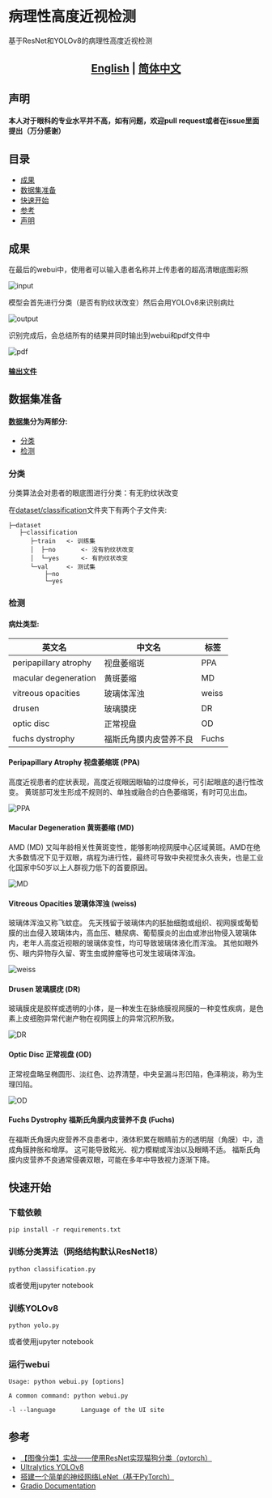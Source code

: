# 病理性高度近视检测
基于ResNet和YOLOv8的病理性高度近视检测

## <div align="center"><b><a href="README.md">English</a> | <a href="README_ZH.md">简体中文</a></b></div>

## 声明
#### 本人对于眼科的专业水平并不高，如有问题，欢迎pull request或者在issue里面提出（万分感谢）  

## 目录
- [成果](#成果)  
- [数据集准备](#数据集准备)  
- [快速开始](#快速开始)  
- [参考](#参考)
- [声明](#声明)

## 成果
在最后的webui中，使用者可以输入患者名称并上传患者的超高清眼底图彩照  
  
![input](images/webui_input.png)  
  
模型会首先进行分类（是否有豹纹状改变）然后会用YOLOv8来识别病灶  
  
![output](images/webui_result.png)  
  
识别完成后，会总结所有的结果并同时输出到webui和pdf文件中  
  
![pdf](images/pdf_output.png)  
#### [输出文件](output/Jane_Doe_report.pdf)

## 数据集准备
#### [数据集](dataset)分为两部分:  
- [分类](#分类)  
- [检测](#检测)  

### 分类
分类算法会对患者的眼底图进行分类：有无豹纹状改变  

在[dataset/classification](dataset/classification)文件夹下有两个子文件夹:  
```
├─dataset
   ├─classification
      ├─train   <- 训练集
      │  ├─no       <- 没有豹纹状改变
      │  └─yes      <- 有豹纹状改变
      └─val     <- 测试集
          ├─no
          └─yes
```

### 检测
#### 病灶类型:  
|英文名|中文名|标签|
|---|---|---|
|peripapillary atrophy|视盘萎缩斑|PPA|
|macular degeneration|黄斑萎缩|MD|
|vitreous opacities|玻璃体浑浊|weiss|
|drusen|玻璃膜疣|DR|
|optic disc|正常视盘|OD|
|fuchs dystrophy|福斯氏角膜内皮营养不良|Fuchs|  
  
#### Peripapillary Atrophy 视盘萎缩斑 (PPA)
高度近视患者的症状表现，高度近视眼因眼轴的过度伸长，可引起眼底的退行性改变。 黄斑部可发生形成不规则的、单独或融合的白色萎缩斑，有时可见出血。  
  
![PPA](images/PPA_example.png)  

#### Macular Degeneration 黄斑萎缩 (MD)  
AMD (MD) 又叫年龄相关性黄斑变性，能够影响视网膜中心区域黄斑。AMD在绝大多数情况下见于双眼，病程为进行性，最终可导致中央视觉永久丧失，也是工业化国家中50岁以上人群视力低下的首要原因。  
  
![MD](images/MD_example.png)

#### Vitreous Opacities 玻璃体浑浊 (weiss)
玻璃体浑浊又称飞蚊症。 先天残留于玻璃体内的胚胎细胞或组织、视网膜或葡萄膜的出血侵入玻璃体内，高血压、糖尿病、葡萄膜炎的出血或渗出物侵入玻璃体内，老年人高度近视眼的玻璃体变性，均可导致玻璃体液化而浑浊。 其他如眼外伤、眼内异物存久留、寄生虫或肿瘤等也可发生玻璃体浑浊。  
  
![weiss](images/weiss_example.png)  

#### Drusen 玻璃膜疣 (DR)
玻璃膜疣是胶样或透明的小体，是一种发生在脉络膜视网膜的一种变性疾病，是色素上皮细胞异常代谢产物在视网膜上的异常沉积所致。  
  
![DR](images/drusen_example.jpg)  

#### Optic Disc 正常视盘 (OD)
正常视盘略呈椭圆形、淡红色、边界清楚，中央呈漏斗形凹陷，色泽稍淡，称为生理凹陷。  
  
![OD](images/normal_example.png)  

#### Fuchs Dystrophy 福斯氏角膜内皮营养不良 (Fuchs)
在福斯氏角膜内皮营养不良患者中，液体积累在眼睛前方的透明层（角膜）中，造成角膜肿胀和增厚。 这可能导致眩光、视力模糊或浑浊以及眼睛不适。 福斯氏角膜内皮营养不良通常侵袭双眼，可能在多年中导致视力逐渐下降。  
  

## 快速开始
### 下载依赖
```shell
pip install -r requirements.txt
```
### 训练分类算法（网络结构默认ResNet18）
```shell
python classification.py 
```
或者使用jupyter notebook  

### 训练YOLOv8
```shell
python yolo.py
```
或者使用jupyter notebook  

### 运行webui
```shell
Usage: python webui.py [options]

A common command: python webui.py

-l --language       Language of the UI site
```

## 参考
* [【图像分类】实战——使用ResNet实现猫狗分类（pytorch）](https://juejin.cn/post/7012922120392933383)
* [Ultralytics YOLOv8](https://docs.ultralytics.com/modes/train/)
* [搭建一个简单的神经网络LeNet（基于PyTorch）](https://blog.csdn.net/ft_sunshine/article/details/91388812)
* [Gradio Documentation](https://www.gradio.app/docs)
